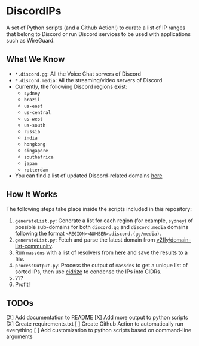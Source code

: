 # DiscordIPs

A set of Python scripts (and a Github Action!) to curate a list of IP ranges that belong to Discord or run Discord services to be used with applications such as WireGuard.

## What We Know

- `*.discord.gg`: All the Voice Chat servers of Discord
- `*.discord.media`: All the streaming/video servers of Discord
- Currently, the following Discord regions exist:
  - `sydney`
  - `brazil`
  - `us-east`
  - `us-central`
  - `us-west`
  - `us-south`
  - `russia`
  - `india`
  - `hongkong`
  - `singapore`
  - `southafrica`
  - `japan`
  - `rotterdam`
- You can find a list of updated Discord-related domains [here](https://github.com/v2fly/domain-list-community/blob/master/data/discord)

## How It Works

The following steps take place inside the scripts included in this repository:

1. `generateList.py`: Generate a list for each region (for example, `sydney`) of possible sub-domains for both `discord.gg` and `discord.media` domains following the format `<REGION><NUMBER>.discord.(gg/media)`.
2. `generateList.py`: Fetch and parse the latest domain from [v2fly/domain-list-community](https://github.com/v2fly/domain-list-community/blob/master/data/discord).
3. Run `massdns` with a list of resolvers from [here](https://github.com/janmasarik/resolvers) and save the results to a file.
4. `processOutput.py`: Process the output of `massdns` to get a unique list of sorted IPs, then use [cidrize](https://pypi.org/project/cidrize/) to condense the IPs into CIDRs.
5. ???
6. Profit!

## TODOs

[X] Add documentation to README
[X] Add more output to python scripts
[X] Create requirements.txt
[ ] Create Github Action to automatically run everything
[ ] Add customization to python scripts based on command-line arguments
